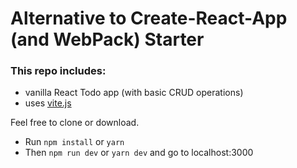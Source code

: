 # Alternative to Create-React-App (and WebPack) Starter

### This repo includes:

- vanilla React Todo app (with basic CRUD operations)
- uses [vite.js](https://vitejs.dev/)

Feel free to clone or download.

- Run `npm install` or `yarn`
- Then `npm run dev` or `yarn dev` and go to localhost:3000